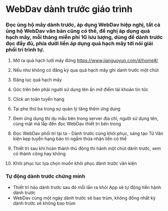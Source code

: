 # WebDav dành trước giáo trình
### Đọc ủng hộ mây dành trước, áp dụng WebDav hiệp nghị, tất cả ủng hộ WebDav vân bàn cũng có thể, đề nghị áp dụng quả hạch mây, mỗi tháng miễn phí 1G lưu lượng, dùng để dành trước đọc đầy đủ, phía dưới liền áp dụng quả hạch mây tới nói giải phối trí trình tự.
1. Mở ra quả hạch lưới mây đứng https://www.jianguoyun.com/d/home#/
2. Nếu như không có đăng ký qua quả hạch mây ghi danh trước một chút

3. Đăng lục quả hạch mây

4. Góc trên bên phải người sử dụng tên ấn mở điểm tài khoản tin tức

5. Click an toàn tuyển hạng

6. Tại phe thứ ba trong sự quản lý tăng thêm ứng dụng

7. Đem ứng dụng thí dụ mẫu bên trong server địa chỉ, người sử dụng tên, cùng mật mã lấp đến đọc WebDav thiết trí bên trong

8. Đọc WebDav phối trí tại ta - Dành trước cùng khôi phục, sáng tạo Tử Văn kiện kẹp tuyển hạng bảo trì ngầm thừa nhận liền có thể

9. Thiết trí sau khi hoàn thành thủ động thi hành một chút dành trước, xem có thành công hay không

10. Khôi phục lúc lựa chọn muốn khôi phục dành trước văn kiện
### Tự động dành trước chứng minh
* Thiết trí hảo dành trước sau đó mỗi lần ra khỏi App sẽ tự động tiến hành dành trước
* WebDav cùng một ngày dành trước sẽ bao trùm, không đồng nhất kỳ dành trước sẽ không bao trùm
